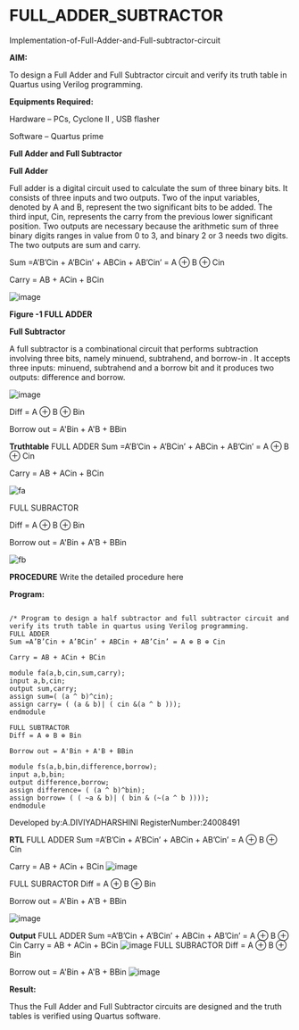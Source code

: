# FULL_ADDER_SUBTRACTOR

Implementation-of-Full-Adder-and-Full-subtractor-circuit

**AIM:**

To design a Full Adder and Full Subtractor circuit and verify its truth table in Quartus using Verilog programming.

**Equipments Required:**

Hardware – PCs, Cyclone II , USB flasher

Software – Quartus prime

**Full Adder and Full Subtractor**

**Full Adder**

Full adder is a digital circuit used to calculate the sum of three binary bits. It consists of three inputs and two outputs. Two of the input variables, denoted by A and B, represent the two significant bits to be added. The third input, Cin, represents the carry from the previous lower significant position. Two outputs are necessary because the arithmetic sum of three binary digits ranges in value from 0 to 3, and binary 2 or 3 needs two digits. The two outputs are sum and carry.

Sum =A’B’Cin + A’BCin’ + ABCin + AB’Cin’ = A ⊕ B ⊕ Cin 

Carry = AB + ACin + BCin

![image](https://github.com/naavaneetha/FULL_ADDER_SUBTRACTOR/assets/154305477/0f30ba51-5ffb-4198-845f-18e054f675e7)

**Figure -1 FULL ADDER**

**Full Subtractor**

A full subtractor is a combinational circuit that performs subtraction involving three bits, namely minuend, subtrahend, and borrow-in . It accepts three inputs: minuend, subtrahend and a borrow bit and it produces two outputs: difference and borrow.

![image](https://github.com/naavaneetha/FULL_ADDER_SUBTRACTOR/assets/154305477/02b24f51-ab51-4304-9ad6-7b81ffc1ead5)

Diff = A ⊕ B ⊕ Bin 

Borrow out = A'Bin + A'B + BBin

**Truthtable**
FULL ADDER
Sum =A’B’Cin + A’BCin’ + ABCin + AB’Cin’ = A ⊕ B ⊕ Cin 

Carry = AB + ACin + BCin

![fa](https://github.com/user-attachments/assets/222cd964-e802-4f36-bf39-4d029f90fccc)

FULL SUBRACTOR

Diff = A ⊕ B ⊕ Bin 

Borrow out = A'Bin + A'B + BBin

![fb](https://github.com/user-attachments/assets/38e03bd8-d0af-4187-95ba-f47942091547)



**PROCEDURE**
Write the detailed procedure here

**Program:**
```

/* Program to design a half subtractor and full subtractor circuit and verify its truth table in quartus using Verilog programming.
FULL ADDER
Sum =A’B’Cin + A’BCin’ + ABCin + AB’Cin’ = A ⊕ B ⊕ Cin 

Carry = AB + ACin + BCin

module fa(a,b,cin,sum,carry);
input a,b,cin;
output sum,carry;
assign sum=( (a ^ b)^cin);
assign carry= ( (a & b)| ( cin &(a ^ b )));
endmodule

FULL SUBTRACTOR
Diff = A ⊕ B ⊕ Bin 

Borrow out = A'Bin + A'B + BBin

module fs(a,b,bin,difference,borrow);
input a,b,bin;
output difference,borrow;
assign difference= ( (a ^ b)^bin);
assign borrow= ( ( ~a & b)| ( bin & (~(a ^ b ))));
endmodule
```


Developed by:A.DIVIYADHARSHINI 
RegisterNumber:24008491


**RTL**
FULL ADDER
Sum =A’B’Cin + A’BCin’ + ABCin + AB’Cin’ = A ⊕ B ⊕ Cin 

Carry = AB + ACin + BCin
![image](https://github.com/user-attachments/assets/23f854f0-2d44-451c-b4e1-6ea4eb8115c7)


FULL SUBRACTOR
Diff = A ⊕ B ⊕ Bin 

Borrow out = A'Bin + A'B + BBin

![image](https://github.com/user-attachments/assets/f438eacf-aef0-4952-b5cd-516ef523a15f)

**Output**
FULL ADDER
Sum =A’B’Cin + A’BCin’ + ABCin + AB’Cin’ = A ⊕ B ⊕ Cin 
Carry = AB + ACin + BCin
![image](https://github.com/user-attachments/assets/abba738c-e3a3-441a-b981-e6cdbb229cd9)
FULL SUBRACTOR
Diff = A ⊕ B ⊕ Bin 

Borrow out = A'Bin + A'B + BBin
![image](https://github.com/user-attachments/assets/9ff793ec-3dd2-404f-b20a-c6ae8036abb3)




**Result:**

Thus the Full Adder and Full Subtractor circuits are designed and the truth tables is verified using Quartus software. 



